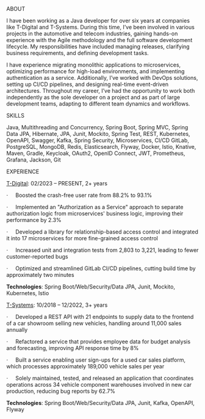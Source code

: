 ABOUT

I have been working as a Java developer for over six years at companies like T-Digital and T-Systems. During this time, I’ve been involved in various projects in the automotive and telecom industries, gaining hands-on experience with the Agile methodology and the full software development lifecycle. My responsibilities have included managing releases, clarifying business requirements, and defining development tasks.

I have experience migrating monolithic applications to microservices, optimizing performance for high-load environments, and implementing authentication as a service. Additionally, I’ve worked with DevOps solutions, setting up CI/CD pipelines, and designing real-time event-driven architectures. Throughout my career, I’ve had the opportunity to work both independently as the sole developer on a project and as part of large development teams, adapting to different team dynamics and workflows.

SKILLS

Java, Multithreading and Concurrency, Spring Boot, Spring MVC, Spring Data JPA, Hibernate, JPA, Junit, Mockito, Spring Test, REST, Kubernetes, OpenAPI, Swagger, Kafka, Spring Security, Microservices, CI/CD GitLab, PostgreSQL, MongoDB, Redis, Elasticsearch, Flyway, Docker, Istio, Knative, Maven, Gradle, Keycloak, OAuth2, OpenID Connect, JWT, Prometheus, Grafana, Jackson, Git

EXPERIENCE

[T-Digital](https://www.t-digital-greece.com/): 02/2023 – PRESENT, 2+ years

·     Boosted the crash-free user rate from 88.2% to 93.1%

·     Implemented an "Authorization as a Service" approach to separate authorization logic from microservices' business logic, improving their performance by 2.3%

·     Developed a library for relationship-based access control and integrated it into 17 microservices for more fine-grained access control

·     Increased unit and integration tests from 2,803 to 3,221, leading to fewer customer-reported bugs

·     Optimized and streamlined GitLab CI/CD pipelines, cutting build time by approximately two minutes

**Technologies**: Spring Boot/Web/Security/Data JPA, Junit, Mockito, Kubernetes, Istio

[T-Systems](https://www.t-systems.com/de/en/industries/automotive): 10/2018 – 12/2022, 3+ years

·     Developed a REST API with 21 endpoints to supply data to the frontend of a car showroom selling new vehicles, handling around 11,000 sales annually

·     Refactored a service that provides employee data for budget analysis and forecasting, improving API response time by 8%

·     Built a service enabling user sign-ups for a used car sales platform, which processes approximately 189,000 vehicle sales per year

·     Solely maintained, tested, and released an application that coordinates operations across 34 vehicle component warehouses involved in new car production, reducing bug reports by 62.7%

**Technologies**: Spring Boot/Web/Security/Data JPA, Junit, Kafka, OpenAPI, Flyway

